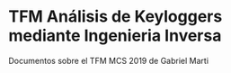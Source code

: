# TFM Análisis de Keyloggers mediante Ingenieria Inversa
 Documentos sobre el TFM MCS 2019 de Gabriel Marti
